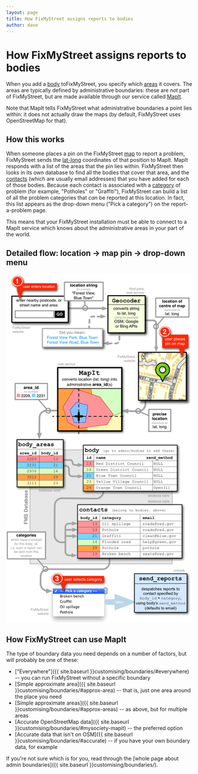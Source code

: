 ```yaml
---
layout: page
title: How FixMyStreet assigns reports to bodies
author: dave
---
```


# How FixMyStreet assigns reports to bodies

<p class="lead">When you add a <a href="/glossary/#body" class="glossary">body</a> toFixMyStreet,
you specify which <a href="/glossary/#area" class="glossary">areas</a> it
covers. The areas are typically defined by administrative boundaries: these
are <em>not</em> part of FixMyStreet, but are made available through our
service called <a href="/glossary/#mapit" class="glossary">MapIt</a>. </p>

Note that MapIt tells FixMyStreet what administrative boundaries a point lies
within: it does not actually draw the maps (by default, FixMyStreet uses
OpenStreetMap for that).

## How this works

When someone places a pin on the FixMyStreet <a href="/glossary/#map" class="glossary">map</a> to report a problem,
FixMyStreet sends the <a href="/glossary/#latlong" class="glossary">lat-long</a> coordinates of that position to MapIt. MapIt
responds with a list of the areas that the pin lies within. FixMyStreet then
looks in its own database to find all the bodies that cover that area, and the
<a href="/glossary/#contact" class="glossary">contacts</a> (which are usually email addresses) that you have added for each of
those bodies. Because each contact is associated with a <a href="/glossary/#category" class="glossary">category</a> of problem
(for example, "Potholes" or "Graffiti"), FixMyStreet can build a list of all
the problem categories that *can* be reported at this location. In fact, this
list appears as the drop-down menu ("Pick a category") on the report-a-problem
page.

This means that your FixMyStreet installation must be able to connect to a
MapIt service which knows about the administrative areas in your part of the
world.

## Detailed flow: location &rarr; map pin &rarr; drop-down menu

![FMS bodies and contacts](/assets/img/fms_bodies_and_contacts.png)


## How FixMyStreet can use MapIt

The type of boundary data you need depends on a number of factors, but will
probably be one of these:

   * ["Everywhere"]({{ site.baseurl }}customising/boundaries/#everywhere) -- you can run FixMyStreet without a specific boundary
   * [Simple approximate area]({{ site.baseurl }}customising/boundaries/#approx-area) -- that is, just one area around the place you need
   * [Simple approximate areas]({{ site.baseurl }}customising/boundaries/#approx-areas) -- as above, but for multiple areas
   * [Accurate OpenStreetMap data]({{ site.baseurl }}customising/boundaries/#mysociety-mapit) -- the preferred option
   * [Accurate data that isn't on OSM]({{ site.baseurl }}customising/boundaries/#accurate) -- if you have your own boundary data, for example

If you're not sure which is for you, read through the 
[whole page about admin boundaries]({{ site.baseurl }}customising/boundaries/).


